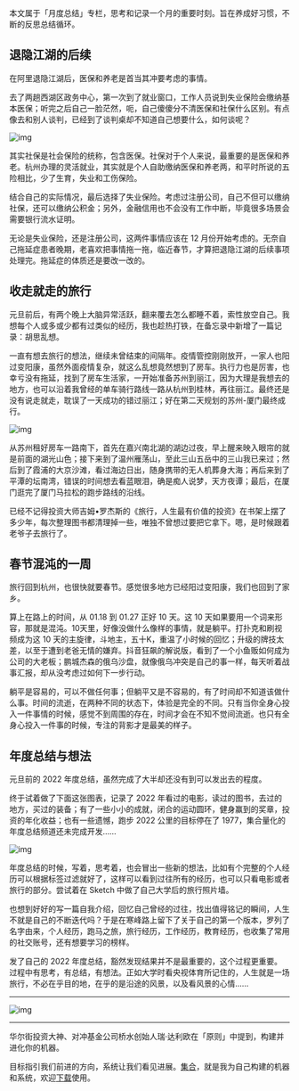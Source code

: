 
本文属于「月度总结」专栏，思考和记录一个月的重要时刻。旨在养成好习惯，不断的反思总结循环。

## 退隐江湖的后续

在阿里退隐江湖后，医保和养老是首当其冲要考虑的事情。

去了两趟西湖区政务中心，第一次到了就业窗口，工作人员说到失业保险会缴纳基本医保；听完之后自己一脸茫然，呃，自己傻傻分不清医保和社保什么区别。有点像去和别人谈判，已经到了谈判桌却不知道自己想要什么，如何谈呢？

![img](https://cdn.nlark.com/yuque/0/2023/png/177619/1675665529070-7dba2f86-e15d-4deb-b2f6-792e2999c379.png)

其实社保是社会保险的统称，包含医保。社保对于个人来说，最重要的是医保和养老。杭州办理的灵活就业，其实就是个人自助缴纳医保和养老两，和平时所说的五险相比，少了生育，失业和工伤保险。

结合自己的实际情况，最后选择了失业保险。考虑过注册公司，自己不但可以缴纳社保，还可以缴纳公积金；另外，金融信用也不会没有工作中断，毕竟很多场景会需要银行流水证明。

无论是失业保险，还是注册公司，这两件事情应该在 12 月份开始考虑的。无奈自己拖延症患者晚期，老喜欢把事情拖一拖，临近春节，才算把退隐江湖的后续事项处理完。拖延症的体质还是要改一改的。

## 收走就走的旅行

元旦前后，有两个晚上大脑异常活跃，翻来覆去怎么都睡不着，索性放空自己。我想每个人或多或少都有过类似的经历，我也趁热打铁，在备忘录中新增了一篇记录：胡思乱想。

一直有想去旅行的想法，继续未曾结束的间隔年。疫情管控刚刚放开，一家人也阳过变阳康，虽然外面疫情复杂，就这么乱想竟然想到了房车。执行力也是厉害，也幸亏没有拖延，找到了房车生活家，一开始准备苏州到丽江，因为大理是我想去的地方，也可以沿着我曾经的单车骑行路线一路从杭州到桂林，再往丽江。最终还是没有说走就走，耽误了一天成功的错过丽江；好在第二天规划的苏州-厦门最终成行。

![img](https://cdn.nlark.com/yuque/0/2023/png/177619/1675666297642-6387d7a7-fc2a-4dbb-9765-5cac98f02989.png)

从苏州租好房车一路南下，首先在嘉兴南北湖的湖边过夜，早上醒来映入眼帘的就是前面的湖光山色；接下来到了温州雁荡山，至此三山五岳中的三山我已来过；然后到了霞浦的大京沙滩，看过海边日出，随身携带的无人机葬身大海；再后来到了平潭的坛南湾，错误的时间想去看蓝眼泪，确是痴人说梦，天方夜谭；最后，在厦门逛完了厦门马拉松的跑步路线的沿线。

已经不记得投资大师吉姆•罗杰斯的《旅行，人生最有价值的投资》在书架上摆了多少年，每次整理图书都清理掉一些，唯独不曾想过要把它拿下。嗯，是时候跟着老爷子去旅行了。

## 春节混沌的一周

旅行回到杭州，也很快就要春节。感觉很多地方已经阳过变阳康，我们也回到了家乡。

算上在路上的时间，从 01.18 到 01.27 正好 10 天。这 10 天如果要用一个词来形容，那就是混沌。10天里，好像没做什么像样的事情，就是躺平。打扑克和刷视频成为这 10 天的主旋律，斗地主，五十K，重温了小时候的回忆；升级的牌技太差，以至于遭到老爸无情的嫌弃。抖音狂飙的解说版，看到了一个小鱼贩如何成为公司的大老板；鹏城杰森的俄乌沙盘，就像俄乌冲突是自己的事一样，每天听着战事汇报，却从没考虑过如何下一步行动。

躺平是容易的，可以不做任何事；但躺平又是不容易的，有了时间却不知道该做什么事。时间的流逝，在两种不同的状态下，体验是完全的不同。只有当你全身心投入一件事情的时候，感觉不到周围的存在，时间才会在不知不觉间流逝。也只有全身心投入一件事的时候，专注的背影才是最美的样子。

## 年度总结与想法

元旦前的 2022 年度总结，虽然完成了大半却还没有到可以发出去的程度。

终于试着做了下面这张图表，记录了 2022 年看过的电影，读过的图书，去过的地方，买过的装备；有了一些小小的成就，闭合的运动圆环，健身赢到的奖章，投资的年化收益；也有一些遗憾，跑步 2022 公里的目标停在了 1977，集合量化的年度总结频道还未完成开发……

![img](https://cdn.nlark.com/yuque/0/2023/jpeg/177619/1675653557157-b400dfec-ebe8-45fd-a78f-9c4939812e1c.jpeg)

年度总结的时候，写着，思考着，也会冒出一些新的想法，比如有个完整的个人经历可以根据标签过滤就好了，这样可以看到过往所有的经历，也可以只看电影或者旅行的部分。尝试着在 Sketch 中做了自己大学后的旅行照片墙。

也想到好好的写一篇自我介绍，回忆自己曾经的过往，找出值得铭记的瞬间，人生不就是自己的不断迭代吗？于是在寒峰路上留下了关于自己的第一个版本，罗列了名字由来，个人经历，跑马之旅，旅行经历，工作经历，教育经历，也收集了常用的社交账号，还有想要学习的榜样。

发了自己的 2022 年度总结，豁然发现结果并不是最重要的，这个过程更重要。过程中有思考，有总结，有想法。正如大学时看央视体育所记住的，人生就是一场旅行，不必在乎目的地，在乎的是沿途的风景，以及看风景的心情……



---



![img](https://cdn.nlark.com/yuque/0/2023/png/177619/1675648031452-24cbd8b3-cb62-4a91-aa7f-fdc4c6d8b2c4.png)

---

华尔街投资大神、对冲基金公司桥水创始人瑞·达利欧在「原则」中提到，构建并进化你的机器。

目标指引我们前进的方向，系统让我们看见进展。[集合](https://hagerhu.com/post/circle-build-your-own-system/)，就是我为自己构建的机器和系统，欢迎[下载](https://t.cmcn.me/app)使用。

